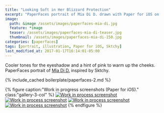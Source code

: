 ```yaml
---
title: "Looking Soft in Her Blizzard Protection"
excerpt: "PaperFaces portrait of Mia Di D. drawn with Paper for iOS on an iPad."
image: 
  path: &image /assets/images/paperfaces-mia-di.jpg 
  feature: *image
  teaser: /assets/images/paperfaces-mia-di-teaser.jpg
  thumbnail: /assets/images/paperfaces-mia-di-150.jpg
categories: [paperfaces]
tags: [portrait, illustration, Paper for iOS, Sktchy]
last_modified_at: 2017-01-17T16:14:01-05:00
---
```


Cooler tones for the eyeshadow and a hint of pink to warm up the cheeks. PaperFaces portrait of [Mia Di D.](https://sktchy.com/BBBOaH) inspired by Sktchy.

{% include_cached boilerplate/paperfaces-2.md %}

{% figure caption:"Work in progress screenshots (Paper for iOS)." class:"gallery-3-col" %}
[![Work in process screenshot](/assets/images/paperfaces-mia-di-process-1-600.jpg)](/assets/images/paperfaces-mia-di-process-1-lg.jpg)
[![Work in process screenshot](/assets/images/paperfaces-mia-di-process-2-600.jpg)](/assets/images/paperfaces-mia-di-process-2-lg.jpg)
[![Work in process screenshot](/assets/images/paperfaces-mia-di-process-3-600.jpg)](/assets/images/paperfaces-mia-di-process-3-lg.jpg)
[![Work in process screenshot](/assets/images/paperfaces-mia-di-process-4-600.jpg)](/assets/images/paperfaces-mia-di-process-4-lg.jpg)
{% endfigure %}
